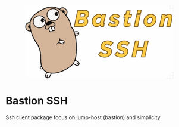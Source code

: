 <p align=center><a href=""><img src=logo-bastion-ssh.png?sanitize=true | width=400/></a></p>

# Bastion SSH
Ssh client package focus on jump-host (bastion) and simplicity
